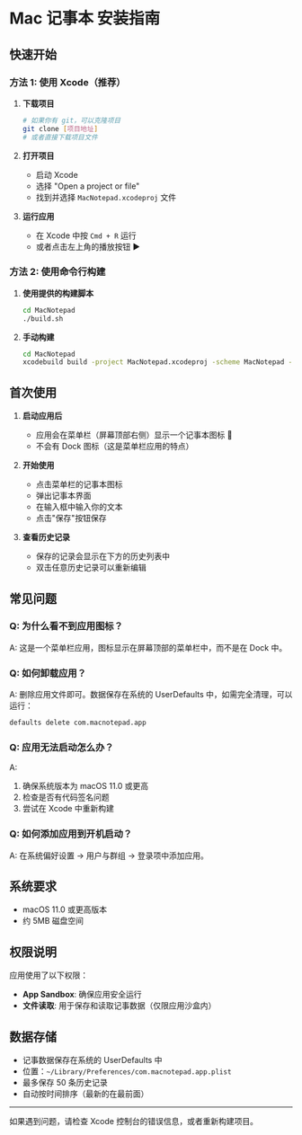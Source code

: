 # Mac 记事本 安装指南

## 快速开始

### 方法 1: 使用 Xcode（推荐）

1. **下载项目**
   ```bash
   # 如果你有 git，可以克隆项目
   git clone [项目地址]
   # 或者直接下载项目文件
   ```

2. **打开项目**
   - 启动 Xcode
   - 选择 "Open a project or file"
   - 找到并选择 `MacNotepad.xcodeproj` 文件

3. **运行应用**
   - 在 Xcode 中按 `Cmd + R` 运行
   - 或者点击左上角的播放按钮 ▶️

### 方法 2: 使用命令行构建

1. **使用提供的构建脚本**
   ```bash
   cd MacNotepad
   ./build.sh
   ```

2. **手动构建**
   ```bash
   cd MacNotepad
   xcodebuild build -project MacNotepad.xcodeproj -scheme MacNotepad -configuration Release
   ```

## 首次使用

1. **启动应用后**
   - 应用会在菜单栏（屏幕顶部右侧）显示一个记事本图标 📝
   - 不会有 Dock 图标（这是菜单栏应用的特点）

2. **开始使用**
   - 点击菜单栏的记事本图标
   - 弹出记事本界面
   - 在输入框中输入你的文本
   - 点击"保存"按钮保存

3. **查看历史记录**
   - 保存的记录会显示在下方的历史列表中
   - 双击任意历史记录可以重新编辑

## 常见问题

### Q: 为什么看不到应用图标？
A: 这是一个菜单栏应用，图标显示在屏幕顶部的菜单栏中，而不是在 Dock 中。

### Q: 如何卸载应用？
A: 删除应用文件即可。数据保存在系统的 UserDefaults 中，如需完全清理，可以运行：
```bash
defaults delete com.macnotepad.app
```

### Q: 应用无法启动怎么办？
A: 
1. 确保系统版本为 macOS 11.0 或更高
2. 检查是否有代码签名问题
3. 尝试在 Xcode 中重新构建

### Q: 如何添加应用到开机启动？
A: 在系统偏好设置 → 用户与群组 → 登录项中添加应用。

## 系统要求

- macOS 11.0 或更高版本
- 约 5MB 磁盘空间

## 权限说明

应用使用了以下权限：
- **App Sandbox**: 确保应用安全运行
- **文件读取**: 用于保存和读取记事数据（仅限应用沙盒内）

## 数据存储

- 记事数据保存在系统的 UserDefaults 中
- 位置：`~/Library/Preferences/com.macnotepad.app.plist`
- 最多保存 50 条历史记录
- 自动按时间排序（最新的在最前面）

---

如果遇到问题，请检查 Xcode 控制台的错误信息，或者重新构建项目。